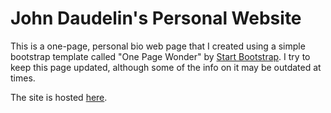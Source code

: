 # John Daudelin's Personal Website
This is a one-page, personal bio web page that I created using a simple bootstrap template called "One Page Wonder" by [Start Bootstrap](http://startbootstrap.com/). I try to keep this page updated, although some of the info on it may be outdated at times.

The site is hosted [here](https://web.njit.edu/~jed34).